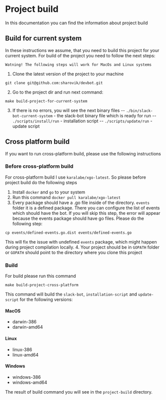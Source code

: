 # Project build
In this documentation you can find the information about project build

## Build for current system
In these instructions we assume, that you need to build this project for your current system. For build of the project you need to follow the next steps:

``Watning! The following steps will work for MacOs and Linux systems``
1. Clone the latest version of the project to your machine
``` 
git clone git@github.com:sharovik/devbot.git
```
2. Go to the project dir and run next command:
``` 
make build-project-for-current-system
```
3. If there is no errors, you will see the next binary files
-- `./bin/slack-bot-current-system` - the slack-bot binary file which is ready for run
-- `./scripts/install/run` - installation script
-- `./scripts/update/run` - update script

## Cross platform build
If you want to run cross-platform build, please use the following instructions

### Before cross-platform build
For cross-platform build I use `karalabe/xgo-latest`. So please before project build do the following steps
1. Install `docker` and `go` to your system
2. Run this command `docker pull karalabe/xgo-latest`
3. Every package should have a .go file inside of the directory. `events` folder it is a defined package. There you can configure the list of events which should have the bot. If you will skip this step, the error will appear because the events package should have go files. Please do the following step:
```
cp events/defined-events.go.dist events/defined-events.go
```
This will fix the issue with undefined `events` package, which might happen during project compilation locally.
4. Your project should be in `GOPATH` folder or `GOPATH` should point to the directory where you clone this project

### Build
For build please run this command
``` 
make build-project-cross-platform
```

This command will build the `slack-bot`, `installation-script` and `update-script` for the following versions:
#### MacOS
- darwin-386
- darwin-amd64
#### Linux
- linux-386
- linux-amd64
#### Windows
- windows-386
- windows-amd64

The result of build command you will see in the `project-build` directory.